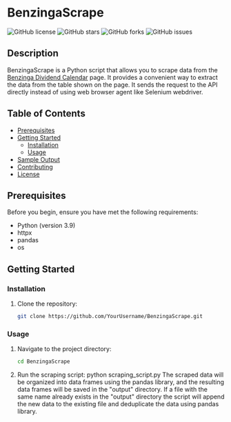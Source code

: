 # BenzingaScrape

![GitHub license](https://img.shields.io/github/license/ahmedemad2002/BenzingaScrape)
![GitHub stars](https://img.shields.io/github/stars/ahmedemad2002/BenzingaScrape)
![GitHub forks](https://img.shields.io/github/forks/ahmedemad2002/BenzingaScrape)
![GitHub issues](https://img.shields.io/github/issues/ahmedemad2002/BenzingaScrape)

## Description

BenzingaScrape is a Python script that allows you to scrape data from the [Benzinga Dividend Calendar](https://www.benzinga.com/calendars/dividends) page. It provides a convenient way to extract the data from the table shown on the page.
It sends the request to the API directly instead of using web browser agent like Selenium webdriver.

## Table of Contents

- [Prerequisites](#prerequisites)
- [Getting Started](#getting-started)
  - [Installation](#installation)
  - [Usage](#usage)
- [Sample Output](#sample-output)
- [Contributing](#contributing)
- [License](#license)

## Prerequisites

Before you begin, ensure you have met the following requirements:
- Python (version 3.9)
- httpx
- pandas
- os

## Getting Started

### Installation

1. Clone the repository:
   ```sh
   git clone https://github.com/YourUsername/BenzingaScrape.git

### Usage

1. Navigate to the project directory:
   ```sh
   cd BenzingaScrape
2. Run the scraping script:
    python scraping_script.py
The scraped data will be organized into data frames using the pandas library, and the resulting data frames will be saved in the "output" directory. If a file with the same name already exists in the "output" directory the script will append the new data to the existing file and deduplicate the data using pandas library.